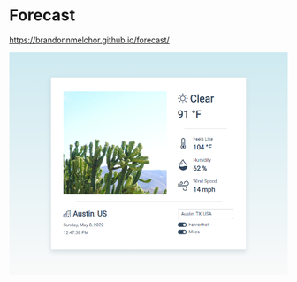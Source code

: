 # Forecast

https://brandonnmelchor.github.io/forecast/

![](https://github.com/brandonnmelchor/forecast/blob/main/src/images/screenshot1.png?raw=true)
